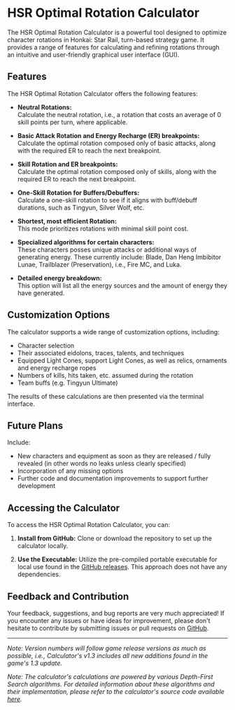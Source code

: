 # HSR Optimal Rotation Calculator

The HSR Optimal Rotation Calculator is a powerful tool designed to optimize character rotations in Honkai: Star Rail, turn-based strategy game. It provides a range of features for calculating and refining rotations through an intuitive and user-friendly graphical user interface (GUI).

## Features

The HSR Optimal Rotation Calculator offers the following features:

- **Neutral Rotations:**\
Calculate the neutral rotation, i.e., a rotation that costs an average of 0 skill points per turn, where applicable.

- **Basic Attack Rotation and Energy Recharge (ER) breakpoints:**\
Calculate the optimal rotation composed only of basic attacks, along with the required ER to reach the next breakpoint.

- **Skill Rotation and ER breakpoints:**\
Calculate the optimal rotation composed only of skills, along with the required ER to reach the next breakpoint.

- **One-Skill Rotation for Buffers/Debuffers:**\
Calculate a one-skill rotation to see if it aligns with buff/debuff durations, such as Tingyun, Silver Wolf, etc.

- **Shortest, most efficient Rotation:**\
This mode prioritizes rotations with minimal skill point cost.

- **Specialized algorithms for certain characters:**\
These characters posses unique attacks or additional ways of generating energy. These currently include: Blade, Dan Heng Imbibitor Lunae, Trailblazer (Preservation), i.e., Fire MC, and Luka.

- **Detailed energy breakdown:**\
This option will list all the energy sources and the amount of energy they have generated. 

## Customization Options

The calculator supports a wide range of customization options, including:

- Character selection
- Their associated eidolons, traces, talents, and techniques
- Equipped Light Cones, support Light Cones, as well as relics, ornaments and energy recharge ropes
- Numbers of kills, hits taken, etc. assumed during the rotation
- Team buffs (e.g. Tingyun Ultimate)

The results of these calculations are then presented via the terminal interface.

## Future Plans

Include:

- New characters and equipment as soon as they are released / fully revealed (in other words no leaks unless clearly specified)
- Incorporation of any missing options
- Further code and documentation improvements to support further development

## Accessing the Calculator

To access the HSR Optimal Rotation Calculator, you can:

1. **Install from GitHub:** Clone or download the repository to set up the calculator locally.

2. **Use the Executable:** Utilize the pre-compiled portable executable for local use found in the [GitHub releases](https://github.com/djordje-kalojevic/HSR-Optimal-Rotation-Calculator/releases). This approach does not have any dependencies.

## Feedback and Contribution

Your feedback, suggestions, and bug reports are very much appreciated! If you encounter any issues or have ideas for improvement, please don't hesitate to contribute by submitting issues or pull requests on [GitHub](https://github.com/djordje-kalojevic/HSR-Optimal-Rotation-Calculator/issues).

---

*Note: Version numbers will follow game release versions as much as possible, i.e., Calculator's v1.3 includes all new additions found in the game's 1.3 update.*

*Note: The calculator's calculations are powered by various Depth-First Search algorithms. For detailed information about these algorithms and their implementation, please refer to the calculator's source code available [here](https://github.com/djordje-kalojevic/HSR-Optimal-Rotation-Calculator/tree/master/calculation_scripts/character_algorithms).*
